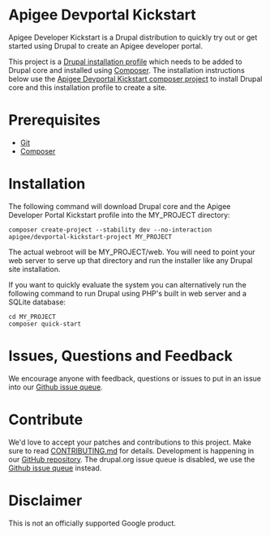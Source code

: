 # Apigee Devportal Kickstart

Apigee Developer Kickstart is a Drupal distribution to quickly try out or get started using Drupal to create
an Apigee developer portal.

This project is a [Drupal installation profile](https://www.drupal.org/docs/8/distributions) which needs
to be added to Drupal core and installed using [Composer](https://getcomposer.org).  The installation instructions
below use the [Apigee Devportal Kickstart composer project](https://github.com/apigee/apigee-devportal-kickstart-drupal)
to install Drupal core and this installation profile to create a site.

# Prerequisites

* [Git](https://git-scm.com)
* [Composer](https://getcomposer.org)

# Installation

The following command will download Drupal core and the Apigee Developer Portal Kickstart profile into the
MY_PROJECT directory:

```
composer create-project --stability dev --no-interaction apigee/devportal-kickstart-project MY_PROJECT
```

The actual webroot will be MY_PROJECT/web. You will need to point your web server to serve up that directory and
run the installer like any Drupal site installation.

If you want to quickly evaluate the system you  can alternatively run the following command to run Drupal using
PHP's built in web server and a SQLite database:

```
cd MY_PROJECT
composer quick-start
```

# Issues, Questions and Feedback
We encourage anyone with feedback, questions or issues to put in an issue into
our [Github issue queue](https://github.com/apigee/apigee-devportal-kickstart-drupal/issues).

# Contribute
We'd love to accept your patches and contributions to this project. Make sure to read [CONTRIBUTING.md](CONTRIBUTING.md) for details.
Development is happening in our [GitHub repository](https://github.com/apigee/apigee-devportal-kickstart-drupal). The drupal.org issue
queue is disabled, we use the [Github issue queue](https://github.com/apigee/apigee-devportal-kickstart-drupal/issues) instead.

# Disclaimer

This is not an officially supported Google product.
